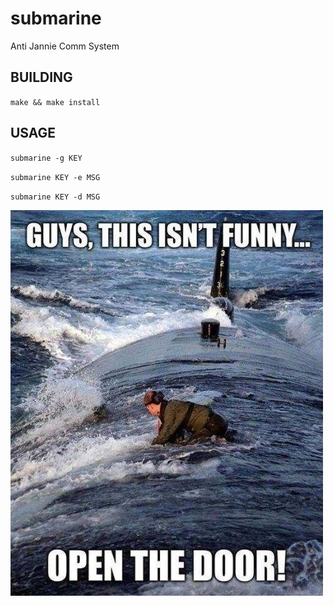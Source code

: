 # submarine
Anti Jannie Comm System
## BUILDING
`make && make install`
## USAGE
`submarine -g KEY`

`submarine KEY -e MSG`

`submarine KEY -d MSG`

![Submarine](/submarine.jpg)


